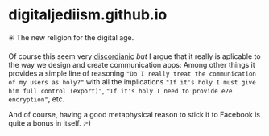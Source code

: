 # digitaljediism.github.io
:eight_spoked_asterisk: The new religion for the digital age.

Of course this seem very [discordianic](http://en.wikipedia.org/wiki/Discordianism) *but* I argue that it really is 
aplicable to the way we design and create communication apps:
Among other things it provides a simple line of reasoning `"Do I really treat the communication of my users as holy?"` with all the implications `"If it's holy I must give him full control (export)"`, `"If it's holy I need to provide e2e encryption"`, etc.

And of course, having a good metaphysical reason to stick it to Facebook is quite a bonus in itself. :-)
